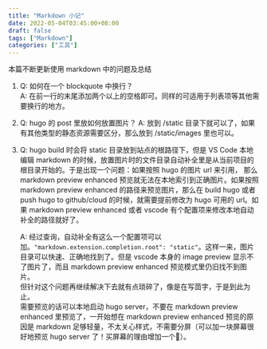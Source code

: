 ```yaml
---
title: "Markdown 小记"
date: 2022-05-04T03:45:00+08:00
draft: false
tags: ["Markdown"]
categories: ["工具"]
---
```


本篇不断更新使用 markdown 中的问题及总结

1. Q: 如何在一个 blockquote 中换行？  
   A: 在前一行的末尾添加两个以上的空格即可。同样的可适用于列表项等其他需要换行的地方。


2. Q: hugo 的 post 里放如何放置图片？
   A: 放到 /static 目录下就可以了，如果有其他类型的静态资源需要区分，那么放到 /static/images 里也可以。

3. Q: hugo build 时会将 static 目录放到站点的根路径下，但是 VS Code 本地编辑 markdown 的时候，放置图片时的文件目录自动补全里是从当前项目的根目录开始的。于是出现一个问题：如果按照 hugo 的图片 url 来引用， 那么 markdown preview enhanced 预览就无法在本地索引到正确图片。如果按照 markdown preview enhanced 的路径来预览图片，那么在 build hugo 或者 push hugo to github/cloud 的时候，就需要提前修改为 hugo 可用的 url。如果 markdown preview enhanced 或者 vscode 有个配置项来修改本地自动补全的路径就好了。
   
   A: 经过查询，自动补全有这么一个配置项可以加。`"markdown.extension.completion.root": "static"`。这样一来，图片目录可以快速、正确地找到了。但是 vscode 本身的 image preview 显示不了图片了，而且 markdown preview enhanced 预览模式里仍旧找不到图片。  
   但针对这个问题再继续解决下去就有点琐碎了，像是在写茴字，于是到此为止。  
   需要预览的话可以本地启动 hugo server，不要在 markdown preview enhanced 里预览了，一开始想在 markdown preview enhanced 预览的原因是 markdown 足够轻量，不太关心样式，不需要分屏（可以加一块屏幕很好地预览 hugo server 了！买屏幕的理由增加一个🤪）。
